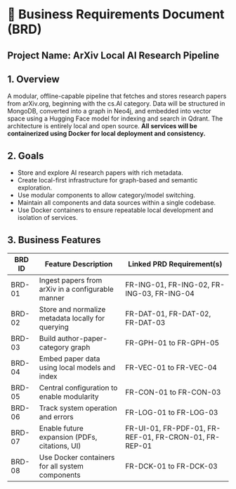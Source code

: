 # 📘 Business Requirements Document (BRD)

## Project Name: ArXiv Local AI Research Pipeline

## 1. Overview
A modular, offline-capable pipeline that fetches and stores research papers from arXiv.org, beginning with the cs.AI category. Data will be structured in MongoDB, converted into a graph in Neo4j, and embedded into vector space using a Hugging Face model for indexing and search in Qdrant. The architecture is entirely local and open source. **All services will be containerized using Docker for local deployment and consistency.**

## 2. Goals
- Store and explore AI research papers with rich metadata.
- Create local-first infrastructure for graph-based and semantic exploration.
- Use modular components to allow category/model switching.
- Maintain all components and data sources within a single codebase.
- Use Docker containers to ensure repeatable local development and isolation of services.

## 3. Business Features

| BRD ID     | Feature Description | Linked PRD Requirement(s) |
|------------|---------------------|----------------------------|
| BRD-01     | Ingest papers from arXiv in a configurable manner | FR-ING-01, FR-ING-02, FR-ING-03, FR-ING-04 |
| BRD-02     | Store and normalize metadata locally for querying | FR-DAT-01, FR-DAT-02, FR-DAT-03 |
| BRD-03     | Build author-paper-category graph | FR-GPH-01 to FR-GPH-05 |
| BRD-04     | Embed paper data using local models and index | FR-VEC-01 to FR-VEC-04 |
| BRD-05     | Central configuration to enable modularity | FR-CON-01 to FR-CON-03 |
| BRD-06     | Track system operation and errors | FR-LOG-01 to FR-LOG-03 |
| BRD-07     | Enable future expansion (PDFs, citations, UI) | FR-UI-01, FR-PDF-01, FR-REF-01, FR-CRON-01, FR-REP-01 |
| BRD-08     | Use Docker containers for all system components | FR-DCK-01 to FR-DCK-03 |

